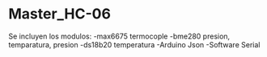 # Master_HC-06
Se incluyen los modulos:
-max6675 termocople
-bme280 presion, temparatura, presion
-ds18b20 temperatura
-Arduino Json
-Software Serial
